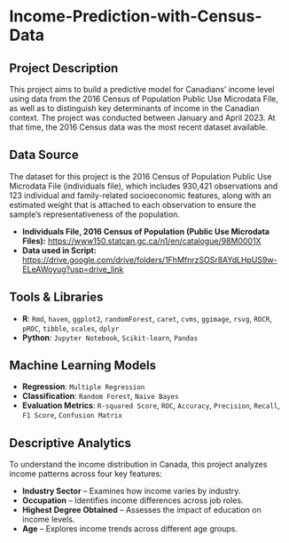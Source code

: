 # Income-Prediction-with-Census-Data

## Project Description
This project aims to build a predictive model for Canadians’ income level using data from the 2016 Census of Population Public Use Microdata File, as well as to distinguish key determinants of income in the Canadian context. The project was conducted between January and April 2023. At that time, the 2016 Census data was the most recent dataset available.  

## Data Source
The dataset for this project is the 2016 Census of Population Public Use Microdata File (individuals file), which includes 930,421 observations and 123 individual and family-related socioeconomic features, along with an estimated weight that is attached to each observation to ensure the sample’s representativeness of the population.

- **Individuals File, 2016 Census of Population (Public Use Microdata Files):**
  https://www150.statcan.gc.ca/n1/en/catalogue/98M0001X
- **Data used in Script:**
  https://drive.google.com/drive/folders/1FhMfnrzSOSr8AYdLHpUS9w-ELeAWoyug?usp=drive_link

## Tools & Libraries 
- **R**: `Rmd`, `haven`, `ggplot2`, `randomForest`, `caret`, `cvms`, `ggimage`, `rsvg`, `ROCR`, `pROC`, `tibble`, `scales`, `dplyr`  
- **Python**: `Jupyter Notebook`, `Scikit-learn`, `Pandas` 

## Machine Learning Models  
- **Regression**: `Multiple Regression`
- **Classification**: `Random Forest`, `Naive Bayes`
- **Evaluation Metrics**: `R-squared Score`, `ROC`, `Accuracy`, `Precision`, `Recall`, `F1 Score`, `Confusion Matrix`

## Descriptive Analytics  
To understand the income distribution in Canada, this project analyzes income patterns across four key features:  
- **Industry Sector** – Examines how income varies by industry.  
- **Occupation** – Identifies income differences across job roles.  
- **Highest Degree Obtained** – Assesses the impact of education on income levels.  
- **Age** – Explores income trends across different age groups.  
